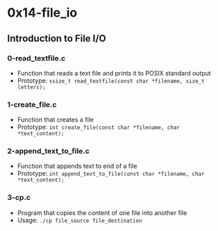# 0x14-file_io

## Introduction to File I/O
### 0-read_textfile.c
* Function that reads a text file and prints it to POSIX standard output
* Prototype: `ssize_t read_textfile(const char *filename, size_t letters);`

### 1-create_file.c
* Function that creates a file
* Prototype: `int create_file(const char *filename, char *text_content);`

### 2-append_text_to_file.c
* Function that appends text to end of a file
* Prototype: `int append_text_to_file(const char *filename, char *text_content);`

### 3-cp.c
* Program that copies the content of one file into another file
* Usage:
`./cp file_source file_destination`
